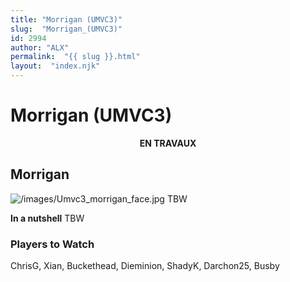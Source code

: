 ```yaml
---
title: "Morrigan (UMVC3)"
slug:  "Morrigan_(UMVC3)"
id: 2994
author: "ALX"
permalink:  "{{ slug }}.html"
layout:  "index.njk"
---
```


# Morrigan (UMVC3)

<center>

**EN TRAVAUX**

</center>

## Morrigan

![](/images/Umvc3_morrigan_face.jpg‎ "/images/Umvc3_morrigan_face.jpg‎")
TBW

**In a nutshell** TBW

### Players to Watch

ChrisG, Xian, Buckethead, Dieminion, ShadyK, Darchon25, Busby

